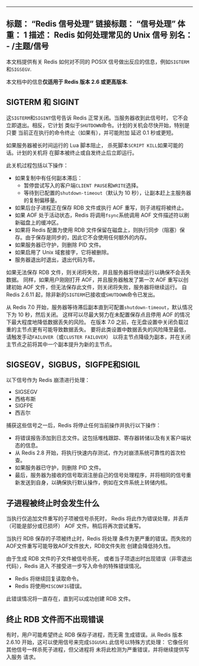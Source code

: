 ***

## 标题： “Redis 信号处理”&#xA;链接标题： “信号处理”&#xA;体重： 1&#xA;描述： Redis 如何处理常见的 Unix 信号&#xA;别名：&#xA;\- /主题/信号

本文档提供有关 Redis 如何对不同的 POSIX 信号做出反应的信息，例如`SIGTERM`和`SIGSEGV`.

本文档中的信息**仅适用于 Redis 版本 2.6 或更高版本**.

## SIGTERM 和 SIGINT

这`SIGTERM`和`SIGINT`信号告诉 Redis 正常关闭。当服务器收到此信号时，
它不会立即退出。相反，它计划
类似于`SHUTDOWN`命令。计划的关机会尽快开始，特别是只要
当前正在执行的命令终止（如果有），并可能附加
延迟 0.1 秒或更短。

如果服务器被长时间运行的 Lua 脚本阻止，
杀死脚本`SCRIPT KILL`如果可能的话。计划的关机将
在脚本被终止或自发终止后立即运行。

此关机过程包括以下操作：

*   如果复制中有任何副本滞后：
    *   暂停尝试写入的客户端`CLIENT PAUSE`和`WRITE`选择。
    *   等待到已配置的`shutdown-timeout`（默认为 10 秒），让副本赶上主服务器的复制偏移量。
*   如果后台子进程正在保存 RDB 文件或执行 AOF 重写，则子进程将被终止。
*   如果 AOF 处于活动状态，Redis 将调用`fsync`系统调用 AOF 文件描述符以刷新磁盘上的缓冲区。
*   如果将 Redis 配置为使用 RDB 文件保留在磁盘上，则执行同步（阻塞）保存。由于保存是同步的，因此它不会使用任何额外的内存。
*   如果服务器已守护，则删除 PID 文件。
*   如果启用了 Unix 域套接字，它将被删除。
*   服务器退出时退出，退出代码为零。

如果无法保存 RDB 文件，则关闭将失败，并且服务器将继续运行以确保不会丢失数据。
同样，如果用户刚刚打开 AOF，并且服务器触发了第一次 AOF 重写以创建初始 AOF 文件，但无法保存此文件，则关闭将失败，服务器将继续运行。
自 Redis 2.6.11 起，除非新的`SIGTERM`已接收或`SHUTDOWN`命令已发出。

从 Redis 7.0 开始，服务器等待滞后副本直到可配置`shutdown-timeout`，默认情况下为 10 秒，然后关闭。
这样可以尽最大努力在未配置保存点且停用 AOF 的情况下最大程度地降低数据丢失的风险。
在版本 7.0 之前，在无盘设置中关闭负载过重的主节点更有可能导致数据丢失。
要将此类设置中数据丢失的风险降至最低，请触发手动`FAILOVER`（或`CLUSTER FAILOVER`） 以将主节点降级为副本，并在关闭主节点之前将其中一个副本提升为新的主节点。

## SIGSEGV，SIGBUS，SIGFPE和SIGIL

以下信号作为 Redis 崩溃进行处理：

*   SIGSEGV
*   西格布斯
*   SIGFPE
*   西吉尔

捕获这些信号之一后，Redis 将停止任何当前操作并执行以下操作：

*   将错误报告添加到日志文件。这包括堆栈跟踪、寄存器转储以及有关客户端状态的信息。
*   从 Redis 2.8 开始，将执行快速内存测试，作为对崩溃系统可靠性的首次检查。
*   如果服务器已守护，则删除 PID 文件。
*   最后，服务器为接收的信号取消注册自己的信号处理程序，并将相同的信号重新发送到自身，以确保执行默认操作，例如在文件系统上转储内核。

## 子进程被终止时会发生什么

当执行仅追加文件重写的子项被信号杀死时，
Redis 将此作为错误处理，并丢弃（可能是部分或已损坏）
AOF 文件。稍后将再次尝试重写。

当执行 RDB 保存的子项被终止时，Redis 将处理
条件为更严重的错误。而失败的
AOF文件重写可能导致AOF文件放大，RDB文件失败
创建会降低持久性。

由于生成 RDB 文件的子文件被信号杀死，
或者当子项退出时出现错误（非零退出代码），Redis 进入
不接受进一步写入命令的特殊错误情况。

*   Redis 将继续回复读取命令。
*   Redis 将使用`MISCONFIG`错误。

此错误情况将一直存在，直到可以成功创建 RDB 文件。

## 终止 RDB 文件而不出现错误

有时，用户可能希望终止 RDB 保存子进程，而无需
生成错误。从 Redis 版本 2.6.10 开始，这可以使用信号来完成`SIGUSR1`.此信号以特殊方式处理：
它像任何其他信号一样杀死子进程，但父进程将
未将此检测为严重错误，并将继续提供写入服务
请求。
